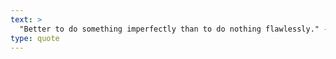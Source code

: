 ```yaml
---
text: >
  "Better to do something imperfectly than to do nothing flawlessly." - Robert H. Schuller
type: quote
---
```

